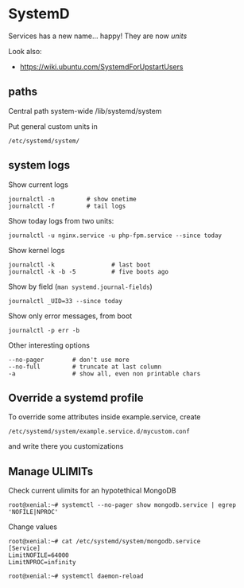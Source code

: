 # SystemD

Services has a new name... happy! They are now *units*

Look also:
 - https://wiki.ubuntu.com/SystemdForUpstartUsers

## paths

Central path system-wide
    /lib/systemd/system

Put general custom units in

    /etc/systemd/system/


## system logs

Show current logs

    journalctl -n         # show onetime
    journalctl -f         # tail logs
    


Show today logs from two units:

    journalctl -u nginx.service -u php-fpm.service --since today

Show kernel logs

    journalctl -k                # last boot
    journalctl -k -b -5          # five boots ago


Show by field (`man systemd.journal-fields`)

    journalctl _UID=33 --since today

Show only error messages, from boot

    journalctl -p err -b

Other interesting options

    --no-pager        # don't use more
    --no-full         # truncate at last column
    -a                # show all, even non printable chars


## Override a systemd profile

To override some attributes inside example.service, create

    /etc/systemd/system/example.service.d/mycustom.conf

and write there you customizations

## Manage ULIMITs

Check current ulimits for an hypotethical MongoDB

    root@xenial:~# systemctl --no-pager show mongodb.service | egrep 'NOFILE|NPROC'

Change values

    root@xenial:~# cat /etc/systemd/system/mongodb.service
    [Service]
    LimitNOFILE=64000
    LimitNPROC=infinity

    root@xenial:~# systemctl daemon-reload 



